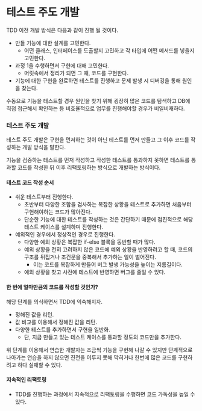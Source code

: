 테스트 주도 개발
== 

TDD 이전 개발 방식은 다음과 같이 진행 될 것이다.
- 만들 기능에 대한 설계를 고민한다.
  - 어떤 클래스, 인터페이스를 도출할지 고민하고 각 타입에 어떤 메서드를 넣을지 고민한다.
- 과정 1을 수행하면서 구현에 대해 고민한다.
  - 머릿속에서 정리가 되면 그 때, 코드를 구현한다.
- 기능에 대한 구현을 완료하면 테스트를 진행하고 문제 발생 시 디버깅을 통해 원인을 찾는다.

수동으로 기능을 테스트할 경우 원인을 찾기 위해 굉장히 많은 코드를 탐색하고 DB에 직접 접근해서 확인하는 등 비효율적으로 업무를 진행해야할 경우가 비일비재하다.

### 테스트 주도 개발
테스트 주도 개발은 구현을 먼저하는 것이 아닌 테스트를 먼저 만들고 그 이후 코드를 작성하는 개발 방식을 말한다.

기능을 검증하는 테스트를 먼저 작성하고 작성한 테스트를 통과하지 못하면 테스트를 통과할 코드를 작성한 뒤 이후 리팩토링하는 방식으로 개발하는 방식이다.

#### 테스트 코드 작성 순서
- 쉬운 테스트부터 진행한다.
  - 초반부터 다양한 조합을 검사하는 복잡한 상황을 테스트로 추가하면 처음부터 구현해야하는 코드가 많아진다.
  - 단순한 기능에 대한 테스트를 작성하는 것은 간단하기 때문에 점진적으로 해당 테스트 케이스를 설계하며 진행한다.
- 예외적인 경우에서 정상적인 경우로 진행한다.
  - 다양한 예외 상황은 복잡한 if-else 블록을 동반할 때가 많다.
  - 예외 상황을 전혀 고려하지 않은 코드에 예외 상황을 반영하려고 할 때, 코드의 구조를 뒤집거나 조건문을 중복해서 추가하는 일이 벌어진다. 
    - 이는 코드를 복잡하게 만들어 버그 발생 가능성을 높이는 지름길이다.
  - 예외 상황을 찾고 사전에 테스트에 반영하면 버그를 줄일 수 있다. 

#### 한 번에 얼마만큼의 코드를 작성할 것인가?
해당 단계를 의식하면서 TDD에 익숙해지자.
- 정해진 값을 리턴.
- 값 비교를 이용해서 정해진 값을 리턴.
- 다양한 테스트를 추가하면서 구현을 일반화.
  - 단, 지금 만들고 있는 테스트 케이스를 통과할 정도의 코드만을 추가한다.

위 단계를 이용해서 연습한 개발자는 조금씩 기능을 구현해 나갈 수 있지만 단계적으로 나아가는 연습을 하지 않으면
진전을 이루지 못해 막히거나 한번에 많은 코드를 구현하려고 하다 실패할 수 있다.


#### 지속적인 리팩토링
- TDD를 진행하는 과정에서 지속적으로 리팩토링을 수행하면 코드 가독성을 높일 수 있다.
